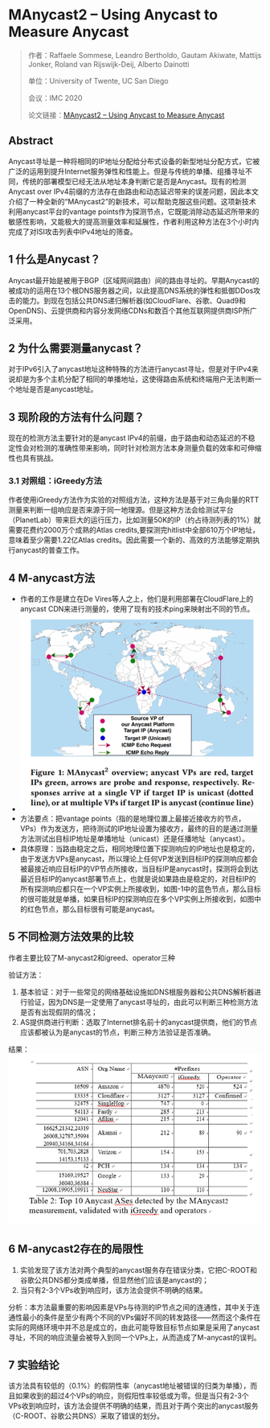 # MAnycast2 – Using Anycast to Measure Anycast 

> 作者：Raffaele Sommese, Leandro Bertholdo, Gautam Akiwate, Mattijs Jonker, Roland van Rijswijk-Deij, Alberto Dainotti 
> 
>单位：University of Twente, UC San Diego
>
>会议：IMC 2020
>
>论文链接：[MAnycast2 – Using Anycast to Measure Anycast](https://dl.acm.org/doi/10.1145/3419394.3423646)

## Abstract
Anycast寻址是一种将相同的IP地址分配给分布式设备的新型地址分配方式，它被广泛的运用到提升Internet服务弹性和性能上。但是与传统的单播、组播寻址不同，传统的部署模型已经无法从地址本身判断它是否是Anycast。现有的检测Anycast over IPv4前缀的方法存在由路由和动态延迟带来的误差问题，因此本文介绍了一种全新的“MAnycast2”的新技术，可以帮助克服这些问题。这项新技术利用anycast平台的vantage points作为探测节点，它既能消除动态延迟所带来的敏感性影响，又能极大的提高测量效率和延展性，作者利用这种方法在3个小时内完成了对ISI攻击列表中IPv4地址的筛查。
<!-- more -->

## 1 什么是Anycast？

Anycast最开始是被用于BGP（区域网间路由）间的路由寻址的。早期Anycast的被成功的运用在13个根DNS服务器之间，以此提高DNS系统的弹性和抵御DDos攻击的能力。到现在包括公共DNS递归解析器(如CloudFlare、谷歌、Quad9和OpenDNS)、云提供商和内容分发网络CDNs和数百个其他互联网提供商ISP所广泛采用。

## 2 为什么需要测量anycast？
对于IPv6引入了anycast地址这种特殊的方法进行anycast寻址，但是对于IPv4来说却是为多个主机分配了相同的单播地址，这使得路由系统和终端用户无法判断一个地址是否是anycast地址。

## 3 现阶段的方法有什么问题？
现在的检测方法主要针对的是anycast IPv4的前缀，由于路由和动态延迟的不稳定性会对检测的准确性带来影响，同时针对检测方法本身测量负载的效率和可伸缩性也具有挑战。

### 3.1 对照组：iGreedy方法
作者使用iGreedy方法作为实验的对照组方法，这种方法是基于对三角向量的RTT测量来判断一组响应是否来源于同一地理源。但是这种方法会给测试平台（PlanetLab）带来巨大的运行压力，比如测量50K的IP（约占待测列表的1%）就需要花费约2000万个成熟的Atlas credits,要探测完hitlist中全部610万个IP地址，意味着至少需要1.22亿Atlas credits。因此需要一个新的、高效的方法能够定期执行anycast的普查工作。

## 4 M-anycast方法
- 作者的工作是建立在De Vires等人之上，他们是利用部署在CloudFlare上的anycast CDN来进行测量的，使用了现有的技术ping来映射出不同的节点。
- ![](/images/2021-01-26/upload_82a2877fe8feb90d1b2655f9918caeb6.png)
- 方法要点：把vantage points（指的是地理位置上最接近接收方的节点，VPs）作为发送方，把待测试的IP地址设置为接收方，最终的目的是通过测量方法测试出目标IP地址是单播地址（unicast）还是任播地址（anycast）。
- 具体原理：当路由稳定之后，相同地理位置下探测响应的IP地址也是稳定的，由于发送方VPs是anycast，所以理论上任何VP发送到目标IP的探测响应都会被最接近响应目标IP的VP节点所接收，当目标IP是anycast时，探测将会到达最近目标IP的anycast部署节点上，也就是说如果路由是稳定的，对目标IP的所有探测响应都只在一个VP实例上所接收到，如图-1中的蓝色节点，那么目标的很可能就是单播，如果目标IP的探测响应在多个VP实例上所接收到，如图中的红色节点，那么目标很有可能是anycast。

## 5 不同检测方法效果的比较

作者主要比较了M-anycast2和igreed、operator三种

验证方法：

1. 基本验证：对于一些常见的网络基础设施如DNS根服务器和公共DNS解析器进行验证，因为DNS是一定使用了anycast寻址的，由此可以判断三种检测方法是否有出现假阴的情况；
2. AS提供商进行判断：选取了Internet排名前十的anycast提供商，他们的节点应该都被认为是anycast的节点，判断三种方法验证是否准确。

结果：
![](/images/2021-01-26/upload_cd17e35237f83954720a6191accbfbff.png)


## 6 M-anycast2存在的局限性
1. 实验发现了该方法对两个典型的anycast服务存在错误分类，它把C-ROOT和谷歌公共DNS都分类成单播，但显然他们应该是anycast的；
2. 当只有2-3个VPs收到响应时，该方法会提供不明确的结果。

分析：本方法最重要的影响因素是VPs与待测的IP节点之间的连通性，其中关于连通性最小的条件是至少有两个不同的VPs偏好不同的转发路径——然而这个条件在实际的网络环境中并不总是成立的，由此可能导致目标节点如果是采用了anycast寻址，不同的响应流量会被导入到同一个VPs上，从而造成了M-anycast的误判。

## 7 实验结论
该方法具有较低的（0.1%）的假阴性率（anycast地址被错误的归类为单播），而且如果收到的超过4个VPs的响应，则假阳性率较低或为零。但是当只有2-3个VPs收到响应时，该方法会提供不明确的结果，而且对于两个突出的anycast服务（C-ROOT、谷歌公共DNS）采取了错误的划分。